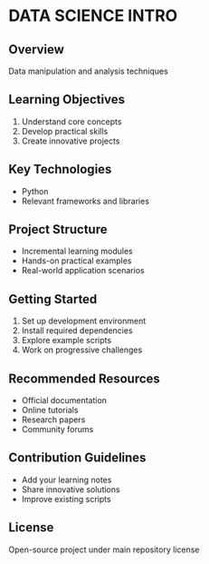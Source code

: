 ﻿# DATA SCIENCE INTRO

## Overview
Data manipulation and analysis techniques

## Learning Objectives
1. Understand core concepts
2. Develop practical skills
3. Create innovative projects

## Key Technologies
- Python
- Relevant frameworks and libraries

## Project Structure
- Incremental learning modules
- Hands-on practical examples
- Real-world application scenarios

## Getting Started
1. Set up development environment
2. Install required dependencies
3. Explore example scripts
4. Work on progressive challenges

## Recommended Resources
- Official documentation
- Online tutorials
- Research papers
- Community forums

## Contribution Guidelines
- Add your learning notes
- Share innovative solutions
- Improve existing scripts

## License
Open-source project under main repository license
